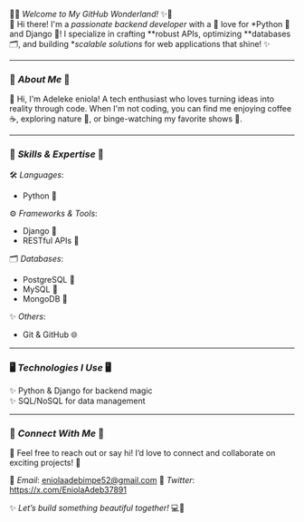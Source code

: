 🌸✨ *Welcome to My GitHub Wonderland!* ✨🌸  
🌷 Hi there! I'm a *passionate backend developer* with a 💖 love for *Python 🐍 and Django 🌼! I specialize in crafting **robust APIs, optimizing **databases 🗂, and building **scalable solutions* for web applications that shine! ✨  

---

### 🌟 *About Me* 🌟  
💌 Hi, I'm Adeleke eniola! A tech enthusiast who loves turning ideas into reality through code. When I'm not coding, you can find me enjoying coffee ☕, exploring nature 🌳, or binge-watching my favorite shows 🎥.  

---

### 🎨 *Skills & Expertise* 🎨  
🛠 *Languages*:  
- Python 🐍  
  

⚙ *Frameworks & Tools*:  
- Django 🌼    
- RESTful APIs 🔗  

🗂 *Databases*:  
- PostgreSQL 🐘  
- MySQL 💾  
- MongoDB 🍃  

✨ *Others*:  
- Git & GitHub 🌐  

---

### 🖥 *Technologies I Use* 🖥  
✨ Python & Django for backend magic  
✨ SQL/NoSQL for data management  

---

### 🤝 *Connect With Me* 🤝  
💌 Feel free to reach out or say hi! I’d love to connect and collaborate on exciting projects! 🌟  

🌷 *Email*: eniolaadebimpe52@gmail.com
🌷 *Twitter*: https://x.com/EniolaAdeb37891  

✨ *Let’s build something beautiful together!* 💻🌸    

<!--
**blackpearl223T/blackpearl223T** is a ✨ _special_ ✨ repository because its `README.md` (this file) appears on your GitHub profile.

Here are some ideas to get you started:

- 🔭 I’m currently working on ...
- 🌱 I’m currently learning ...
- 👯 I’m looking to collaborate on ...
- 🤔 I’m looking for help with ...
- 💬 Ask me about ...
- 📫 How to reach me: ...
- 😄 Pronouns: ...
- ⚡ Fun fact: ...
-->
